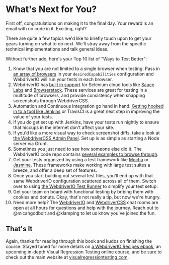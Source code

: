 # What's Next for You?

First off, congratulations on making it to the final day. Your reward is an email with no code in it. Exciting, right?

There are quite a few topics we'd like to briefly touch upon to get your gears turning on what to do next. We'll stray away from the specific technical implementations and talk general ideas.

Without further ado, here's your Top 10 list of "Ways to Test Better":

1. Know that you are not limited to a single browser when testing. Pass in [an array of browsers](https://github.com/webdriverio/webdriverio/blob/master/examples/wdio.conf.js#L71) in your `desiredCapabilities` configuration and WebdriverIO will run your tests in each browser.
2. WebdriverIO has [built in support](http://webdriver.io/guide/testrunner/cloudservices.html) for Selenium cloud tools like [Sauce Labs](https://saucelabs.com/) and [Browserstack](https://www.browserstack.com/). These services are great for testing in a multitude of browsers, and provide consistency when snapping screenshots through WebdriverCSS.
3. Automation and Continuous Integration go hand in hand. [Getting hooked in to a tool like Jenkins](http://webdriver.io/guide/testrunner/jenkins.html) or TravisCI is a great next step in improving the value of your tests.
4. If you do get set up with Jenkins, have your tests run nightly to ensure that hiccups in the internet don't affect your site.
5. If you'd like a more visual way to check screenshot diffs, take a look at [the WebdriverCSS Admin Panel](https://github.com/webdriverio/webdrivercss-adminpanel). Set up is as simple as starting a Node server via Grunt.
6. Sometimes you just need to see how someone else did it. The WebdriverIO code repo contains [several examples to browse through](https://github.com/webdriverio/webdriverio/tree/master/examples).
7. Get your tests organized by using a test framework like [Mocha](http://mochajs.org/) or [Jasmine](https://github.com/jasmine/jasmine). These frameworks make working with large test suites a breeze, and offer a deep set of features.
8. Once you start building out several test files, you'll end up with that same WebdriverIO configuration scattered across all of them. Switch over to using [the WebdriverIO Test Runner](http://webdriver.io/guide/testrunner/gettingstarted.html) to simplify your test setup.
9. Get your team on board with functional testing by bribing them with cookies and donuts. Okay, that's not really a tip, but now we're hungry.
10. Need more help? The [WebdriverIO](https://gitter.im/webdriverio/webdriverio) and [WebdriverCSS](https://gitter.im/webdriverio/webdrivercss) chat rooms are open at all hours for questions and help with the journey. Reach out to @micahgodbolt and @klamping to let us know you've joined the fun.

## That's It

Again, thanks for reading through this book and kudos on finishing the course. Stayed tuned for more details on [a WebdriverIO Recipes ebook](https://leanpub.com/webdriverio-recipes), an upcoming in-depth Visual Regression Testing online course, and be sure to check out the main website at [visualregressiontesting.com](http://visualregressiontesting.com).